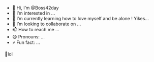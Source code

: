 - 👋 Hi, I’m @Boss42day
- 👀 I’m interested in ...
- 🌱 I’m currently learning how to love myself and be alone ! Yikes...
- 💞️ I’m looking to collaborate on ...
- 📫 How to reach me ...
- 😄 Pronouns: ...
- ⚡ Fun fact: ...

<!---
Boss42day/Boss42day is a ✨ special ✨ repository because its `README.md` (this file) appears on your GitHub profile.
You can click the Preview link to take a look at your changes.
--->
🖕lol 
